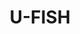 ---
layout: default
title: U-FISH
tags: bioinformatics
jump: "https://ufish-team.github.io/"
icon: fishing.svg
---
